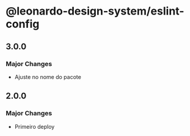 # @leonardo-design-system/eslint-config

## 3.0.0

### Major Changes

- Ajuste no nome do pacote

## 2.0.0

### Major Changes

- Primeiro deploy
